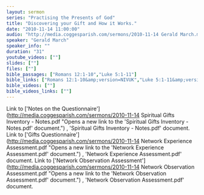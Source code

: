 ```yaml
---
layout: sermon
series: "Practising the Presents of God"
title: "Discovering your Gift and How it Works."
date: "2010-11-14 11:00:00"
audio: "http://media.coggesparish.com/sermons/2010-11-14 Gerald March.mp3"
speaker: "Gerald March"
speaker_info: ""
duration: "31"
youtube_videos: [""]
slides: [""]
files: [""]
bible_passages: ["Romans 12:1-10","Luke 5:1-11"]
bible_links: ["Romans 12:1-10&amp;version=NIVUK","Luke 5:1-11&amp;version=NIVUK"]
bible_videos: [""]
bible_videos_links: [""]
---
```


Link to ['Notes on the Questionnaire'](http://media.coggesparish.com/sermons/2010-11-14 Spiritual Gifts Inventory - Notes.pdf "Opens a new link to the 'Spiritual Gifts Inventory - Notes.pdf' document.") , 'Spiritual Gifts Inventory - Notes.pdf' document.
Link to ['Gifts Questionnaire'](http://media.coggesparish.com/sermons/2010-11-14 Network Experience Assessment.pdf "Opens a new link to the 'Network Experience Assessment.pdf' document.") , 'Network Experience Assessment.pdf' document.
Link to ['Network Observation Assessment'](http://media.coggesparish.com/sermons/2010-11-14 Network Observation Assessment.pdf "Opens a new link to the 'Network Observation Assessment.pdf' document.") , 'Network Observation Assessment.pdf' document.

